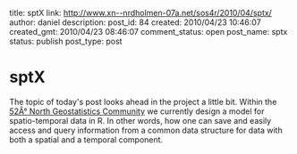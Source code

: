 title: sptX
link: http://www.xn--nrdholmen-07a.net/sos4r/2010/04/sptx/
author: daniel
description: 
post_id: 84
created: 2010/04/23 10:46:07
created_gmt: 2010/04/23 08:46:07
comment_status: open
post_name: sptx
status: publish
post_type: post

# sptX

The topic of today's post looks ahead in the project a little bit. Within the [52Â° North Geostatistics Community](http://www.52north.org/geostatistics) we currently design a model for spatio-temporal data in R. In other words, how one can save and easily access and query information from a common data structure for data with both a spatial and a temporal component.